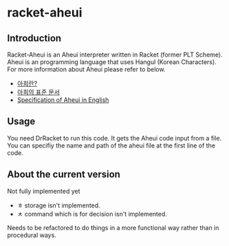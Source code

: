 # racket-aheui

## Introduction

Racket-Aheui is an Aheui interpreter written in Racket (former PLT Scheme). Aheui is an programming language that uses Hangul (Korean Characters). For more information about Aheui please refer to below.

* [아희란?](http://puzzlet.springnote.com/pages/219150)
* [아희의 표준 문서](http://puzzlet.springnote.com/pages/219209)
* [Specification of Aheui in English](http://puzzlet.springnote.com/pages/219154)

## Usage

You need DrRacket to run this code. It gets the Aheui code input from a file. You can specifiy the name and path of the aheui file at the first line of the code.

## About the current version

Not fully implemented yet

* ㅎ storage isn't implemented.
* ㅊ command which is for decision isn't implemented.

Needs to be refactored to do things in a more functional way rather than in procedural ways.
